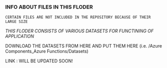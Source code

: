 ### INFO ABOUT FILES IN THIS FLODER

`CERTAIN FILES ARE NOT INCLUDED IN THE REPOSITORY BECAUSE OF THEIR LARGE SIZE`

_THIS FLODER CONSISTS OF VARIOUS DATASETS FOR FUNCTINING OF APPLICATION_

DOWNLOAD THE DATASETS FROM HERE AND PUT THEM HERE (i.e. /Azure Components_Azure Functions/Datasets)

LINK : WILL BE UPDATED SOON!

